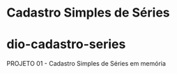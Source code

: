 Cadastro Simples de Séries
=======
# dio-cadastro-series
PROJETO 01 - Cadastro Simples de Séries em memória

